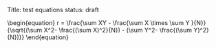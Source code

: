 Title: test equations
status: draft

  \begin{equation}
    r = \frac{\sum XY - \frac{\sum X \times \sum Y }{N}}
             {\sqrt{(\sum X^2- \frac{(\sum X)^2}{N}) - (\sum Y^2- \frac{(\sum Y)^2}{N})}}
  \end{equation}

<script src="http://cdn.mathjax.org/mathjax/latest/MathJax.js?config=TeX-AMS-MML_HTMLorMML" type="text/javascript"></script>
